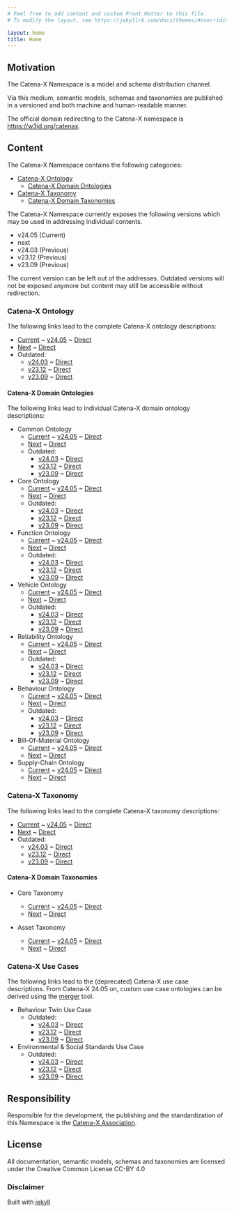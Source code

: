 ```yaml
---
# Feel free to add content and custom Front Matter to this file.
# To modify the layout, see https://jekyllrb.com/docs/themes/#overriding-theme-defaults

layout: home
title: Home
---
```


## Motivation

The Catena-X Namespace is a model and schema distribution channel.

Via this medium, semantic models, schemas and taxonomies are published in a versioned and both machine and human-readable 
manner.

The official domain redirecting to the Catena-X namespace is <https://w3id.org/catenax>.

## Content

The Catena-X Namespace contains the following categories:

- [Catena-X Ontology](#catena-x-ontology)
  - [Catena-X Domain Ontologies](#catena-x-domain-ontologies)
- [Catena-X Taxonomy](#catena-x-taxonomy)
  - [Catena-X Domain Taxonomies](#catena-x-domain-taxonomies)

The Catena-X Namespace currently exposes the following versions which may be used in addressing individual contents. 
- v24.05 (Current)
- next
- v24.03 (Previous)
- v23.12 (Previous)
- v23.09 (Previous)

The current version can be left out of the addresses. 
Outdated versions will not be exposed anymore but content may still be accessible without redirection.

### Catena-X Ontology

The following links lead to the complete Catena-X ontology descriptions:
- [Current](https://w3id.org/catenax/ontology) ~ [v24.05](https://w3id.org/catenax/v24.05/ontology) ~ [Direct](https://raw.githubusercontent.com/big-data-spaces/ontology/v24.05/ontology.ttl)
- [Next](https://w3id.org/catenax/next/ontology) ~ [Direct](https://raw.githubusercontent.com/big-data-spaces/ontology/main/ontology.ttl)
- Outdated: 
  - [v24.03](https://w3id.org/catenax/v24.03/ontology) ~ [Direct](https://raw.githubusercontent.com/big-data-spaces/ontology/v24.03/ontology.ttl)
  - [v23.12](https://w3id.org/catenax/v23.12/ontology) ~ [Direct](https://raw.githubusercontent.com/big-data-spaces/ontology/v23.12/ontology.ttl)
  - [v23.09](https://w3id.org/catenax/v23.09/ontology) ~ [Direct](https://raw.githubusercontent.com/big-data-spaces/ontology/v23.09/ontology.ttl)

#### Catena-X Domain Ontologies

The following links lead to individual Catena-X domain ontology descriptions:

- Common Ontology
  - [Current](https://w3id.org/catenax/ontology/common) ~ [v24.05](https://w3id.org/catenax/v24.05/ontology/common) ~ [Direct](https://raw.githubusercontent.com/big-data-spaces/ontology/v24.05/ontology/common_ontology.ttl)
  - [Next](https://w3id.org/catenax/next/ontology/common) ~ [Direct](https://raw.githubusercontent.com/big-data-spaces/ontology/main/ontology/common_ontology.ttl)
  - Outdated:
    - [v24.03](https://w3id.org/catenax/v24.03/ontology/common) ~ [Direct](https://raw.githubusercontent.com/big-data-spaces/ontology/v24.03/ontology/common_ontology.ttl)
    - [v23.12](https://w3id.org/catenax/v23.12/ontology/common) ~ [Direct](https://raw.githubusercontent.com/big-data-spaces/ontology/v23.12/ontology/common_ontology.ttl)
    - [v23.09](https://w3id.org/catenax/v23.09/ontology/common) ~ [Direct](https://raw.githubusercontent.com/big-data-spaces/ontology/v23.09/ontology/common_ontology.ttl)
- Core Ontology
  - [Current](https://w3id.org/catenax/ontology/core) ~ [v24.05](https://w3id.org/catenax/v24.05/ontology/core) ~ [Direct](https://raw.githubusercontent.com/big-data-spaces/ontology/v24.05/ontology/core_ontology.ttl)
  - [Next](https://w3id.org/catenax/next/ontology/core) ~ [Direct](https://raw.githubusercontent.com/big-data-spaces/ontology/main/ontology/core_ontology.ttl)
  - Outdated:
    - [v24.03](https://w3id.org/catenax/v24.03/ontology/core) ~ [Direct](https://raw.githubusercontent.com/big-data-spaces/ontology/v24.03/ontology/core_ontology.ttl)
    - [v23.12](https://w3id.org/catenax/v23.12/ontology/core) ~ [Direct](https://raw.githubusercontent.com/big-data-spaces/ontology/v23.12/ontology/core_ontology.ttl)
    - [v23.09](https://w3id.org/catenax/v23.09/ontology/core) ~ [Direct](https://raw.githubusercontent.com/big-data-spaces/ontology/v23.09/ontology/core_ontology.ttl)
- Function Ontology  
  - [Current](https://w3id.org/catenax/ontology/function) ~ [v24.05](https://w3id.org/catenax/v24.05/ontology/function) ~ [Direct](https://raw.githubusercontent.com/big-data-spaces/ontology/v24.05/ontology/function_ontology.ttl)
  - [Next](https://w3id.org/catenax/next/ontology/function) ~ [Direct](https://raw.githubusercontent.com/big-data-spaces/ontology/main/ontology/function_ontology.ttl)
  - Outdated:
    - [v24.03](https://w3id.org/catenax/v24.03/ontology/function) ~ [Direct](https://raw.githubusercontent.com/big-data-spaces/ontology/v24.03/ontology/function_ontology.ttl)
    - [v23.12](https://w3id.org/catenax/v23.12/ontology/function) ~ [Direct](https://raw.githubusercontent.com/big-data-spaces/ontology/v23.12/ontology/function_ontology.ttl)
    - [v23.09](https://w3id.org/catenax/v23.09/ontology/function) ~ [Direct](https://raw.githubusercontent.com/big-data-spaces/ontology/v23.09/ontology/function_ontology.ttl)
- Vehicle Ontology
  - [Current](https://w3id.org/catenax/ontology/vehicle) ~ [v24.05](https://w3id.org/catenax/v24.05/ontology/vehicle) ~ [Direct](https://raw.githubusercontent.com/big-data-spaces/ontology/v24.05/ontology/vehicle_ontology.ttl)
  - [Next](https://w3id.org/catenax/next/ontology/vehicle) ~ [Direct](https://raw.githubusercontent.com/big-data-spaces/ontology/main/ontology/vehicle_ontology.ttl)
  - Outdated:
    - [v24.03](https://w3id.org/catenax/v24.03/ontology/vehicle) ~ [Direct](https://raw.githubusercontent.com/big-data-spaces/ontology/v24.03/ontology/vehicle_ontology.ttl)
    - [v23.12](https://w3id.org/catenax/v23.12/ontology/vehicle) ~ [Direct](https://raw.githubusercontent.com/big-data-spaces/ontology/v23.12/ontology/vehicle_ontology.ttl)
    - [v23.09](https://w3id.org/catenax/v23.09/ontology/vehicle) ~ [Direct](https://raw.githubusercontent.com/big-data-spaces/ontology/v23.09/ontology/vehicle_ontology.ttl)
- Reliability Ontology
  - [Current](https://w3id.org/catenax/ontology/reliability) ~ [v24.05](https://w3id.org/catenax/v24.05/ontology/reliability) ~ [Direct](https://raw.githubusercontent.com/big-data-spaces/ontology/v24.05/ontology/reliability_ontology.ttl)
  - [Next](https://w3id.org/catenax/next/ontology/reliability) ~ [Direct](https://raw.githubusercontent.com/big-data-spaces/ontology/main/ontology/reliability_ontology.ttl)
  - Outdated:
    - [v24.03](https://w3id.org/catenax/v24.03/ontology/reliability) ~ [Direct](https://raw.githubusercontent.com/big-data-spaces/ontology/v24.03/ontology/reliability_ontology.ttl)
    - [v23.12](https://w3id.org/catenax/v23.12/ontology/reliability) ~ [Direct](https://raw.githubusercontent.com/big-data-spaces/ontology/v23.12/ontology/reliability_ontology.ttl)
    - [v23.09](https://w3id.org/catenax/v23.09/ontology/reliability) ~ [Direct](https://raw.githubusercontent.com/big-data-spaces/ontology/v23.09/ontology/reliability_ontology.ttl)
- Behaviour Ontology
  - [Current](https://w3id.org/catenax/ontology/behaviour) ~ [v24.05](https://w3id.org/catenax/v24.05/ontology/behaviour) ~ [Direct](https://raw.githubusercontent.com/big-data-spaces/ontology/v24.05/ontology/behaviour_ontology.ttl)
  - [Next](https://w3id.org/catenax/next/ontology/behaviour) ~ [Direct](https://raw.githubusercontent.com/big-data-spaces/ontology/main/ontology/behaviour_ontology.ttl)
  - Outdated:
    - [v24.03](https://w3id.org/catenax/v24.03/ontology/behaviour) ~ [Direct](https://raw.githubusercontent.com/big-data-spaces/ontology/v24.03/ontology/behaviour_ontology.ttl)
    - [v23.12](https://w3id.org/catenax/v23.12/ontology/behaviour) ~ [Direct](https://raw.githubusercontent.com/big-data-spaces/ontology/v23.12/ontology/behaviour_ontology.ttl)
    - [v23.09](https://w3id.org/catenax/v23.09/ontology/behaviour) ~ [Direct](https://raw.githubusercontent.com/big-data-spaces/ontology/v23.09/ontology/behaviour_ontology.ttl)
- Bill-Of-Material Ontology
  - [Current](https://w3id.org/catenax/ontology/bill-of-material) ~ [v24.05](https://w3id.org/catenax/v24.05/ontology/bill-of-material) ~ [Direct](https://raw.githubusercontent.com/big-data-spaces/ontology/v24.05/ontology/bill-of-material_ontology.ttl)
  - [Next](https://w3id.org/catenax/next/ontology/bill-of-material) ~ [Direct](https://raw.githubusercontent.com/big-data-spaces/ontology/main/ontology/bill-of-material_ontology.ttl)
- Supply-Chain Ontology
  - [Current](https://w3id.org/catenax/ontology/supply-chain) ~ [v24.05](https://w3id.org/catenax/v24.05/ontology/supply-chain) ~ [Direct](https://raw.githubusercontent.com/big-data-spaces/ontology/v24.05/ontology/supply-chain_ontology.ttl)
  - [Next](https://w3id.org/catenax/next/ontology/supply-chain) ~ [Direct](https://raw.githubusercontent.com/big-data-spaces/ontology/main/ontology/supply-chain_ontology.ttl)

### Catena-X Taxonomy

The following links lead to the complete Catena-X taxonomy descriptions:
- [Current](https://w3id.org/catenax/taxonomy) ~ [v24.05](https://w3id.org/catenax/v24.05/taxonomy) ~ [Direct](https://raw.githubusercontent.com/big-data-spaces/ontology/v24.05/taxonomy.ttl)
- [Next](https://w3id.org/catenax/next/taxonomy) ~ [Direct](https://raw.githubusercontent.com/big-data-spaces/ontology/main/taxonomy.ttl)
- Outdated:
  - [v24.03](https://w3id.org/catenax/v24.03/taxonomy) ~ [Direct](https://raw.githubusercontent.com/big-data-spaces/ontology/v24.03/taxonomy.ttl)
  - [v23.12](https://w3id.org/catenax/v23.12/taxonomy) ~ [Direct](https://raw.githubusercontent.com/big-data-spaces/ontology/v23.12/taxonomy.ttl)
  - [v23.09](https://w3id.org/catenax/v23.09/taxonomy) ~ [Direct](https://raw.githubusercontent.com/big-data-spaces/ontology/v23.09/taxonomy.ttl)

#### Catena-X Domain Taxonomies

- Core Taxonomy
  - [Current](https://w3id.org/catenax/taxonomy/core) ~ [v24.05](https://w3id.org/catenax/v24.05/taxonomy/core) ~ [Direct](https://raw.githubusercontent.com/big-data-spaces/ontology/v24.05/taxonomy/core_taxonomy.ttl)
  - [Next](https://w3id.org/catenax/next/taxonomy/core) ~ [Direct](https://raw.githubusercontent.com/big-data-spaces/ontology/main/taxonomy/core_taxonomy.ttl)

- Asset Taxonomy
  - [Current](https://w3id.org/catenax/taxonomy/asset) ~ [v24.05](https://w3id.org/catenax/v24.05/taxonomy/asset) ~ [Direct](https://raw.githubusercontent.com/big-data-spaces/ontology/v24.05/taxonomy/asset_taxonomy.ttl)
  - [Next](https://w3id.org/catenax/next/taxonomy/asset) ~ [Direct](https://raw.githubusercontent.com/big-data-spaces/ontology/main/taxonomy/asset_taxonomy.ttl)

### Catena-X Use Cases

The following links lead to the (deprecated) Catena-X use case descriptions. From Catena-X 24.05 on, custom use case ontologies can be derived using the [merger](https://github.com/big-data-spaces/ontology/blob/main/ontology_tools/merger.py) tool.

- Behaviour Twin Use Case
  - Outdated:
    - [v24.03](https://w3id.org/catenax/v24.03/usecase/behaviour_twin) ~ [Direct](https://raw.githubusercontent.com/big-data-spaces/ontology/v24.03/ontology_use_case/behaviour_twin_use_case_ontology.ttl)
    - [v23.12](https://w3id.org/catenax/v23.12/usecase/behaviour_twin) ~ [Direct](https://raw.githubusercontent.com/big-data-spaces/ontology/v23.12/ontology_use_case/behaviour_twin_use_case_ontology.ttl)
    - [v23.09](https://w3id.org/catenax/v23.09/usecase/behaviour_twin) ~ [Direct](https://raw.githubusercontent.com/big-data-spaces/ontology/v23.09/ontology_use_case/behaviour_twin_use_case_ontology.ttl)
- Environmental & Social Standards Use Case
  - Outdated:
    - [v24.03](https://w3id.org/catenax/v24.03/usecase/quality) ~ [Direct](https://raw.githubusercontent.com/big-data-spaces/ontology/v24.03/ontology_use_case/quality_use_case_ontology.ttl)
    - [v23.12](https://w3id.org/catenax/v23.12/usecase/quality) ~ [Direct](https://raw.githubusercontent.com/big-data-spaces/ontology/v23.12/ontology_use_case/quality_use_case_ontology.ttl)
    - [v23.09](https://w3id.org/catenax/v23.09/usecase/quality) ~ [Direct](https://raw.githubusercontent.com/big-data-spaces/ontology/v23.09/ontology_use_case/quality_use_case_ontology.ttl)

## Responsibility

Responsible for the development, the publishing and the standardization of this Namespace is the 
[Catena-X Association](http://catena-x.net).

## License

All documentation, semantic models, schemas and taxonomies are licensed under the Creative Common License CC-BY 4.0

### Disclaimer

Built with [jekyll](https://github.com/jekyll/jekyll)

